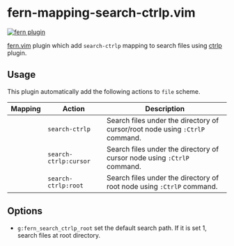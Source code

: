 # fern-mapping-search-ctrlp.vim

[![fern plugin](https://img.shields.io/badge/🌿%20fern-plugin-yellowgreen)](https://github.com/lambdalisue/fern.vim)


[fern.vim](https://github.com/lambdalisue/fern.vim) plugin which add `search-ctrlp` mapping to search files using [ctrlp](https://github.com/kien/ctrlp.vim) plugin.

## Usage

This plugin automatically add the following actions to `file` scheme.

| Mapping | Action | Description |
| ------- | ------ | ----------- |
|         | `search-ctrlp`         | Search files under the directory of cursor/root node using `:CtrlP` command. |
|         | `search-ctrlp:cursor` | Search files under the directory of cursor node using `:CtrlP` command.      |
|         | `search-ctrlp:root`    | Search files under the directory of root node using `:CtrlP` command.        |

## Options

- `g:fern_search_ctrlp_root` set the default search path. If it is set 1, search files at root directory.
